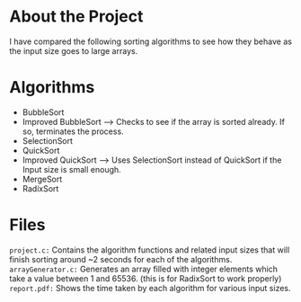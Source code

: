 # About the Project
I have compared the following sorting algorithms to see how they behave as the input size goes to large arrays.

# Algorithms
- BubbleSort
- Improved BubbleSort --> Checks to see if the array is sorted already. If so, terminates the process.
- SelectionSort
- QuickSort
- Improved QuickSort --> Uses SelectionSort instead of QuickSort if the Input size is small enough.
- MergeSort
- RadixSort

# Files

`project.c:` Contains the algorithm functions and related input sizes that will finish sorting around ~2 seconds for each of the algorithms. <br />
`arrayGenerator.c:` Generates an array filled with integer elements which take a value between 1 and 65536. (this is for RadixSort to work properly) <br />
`report.pdf:` Shows the time taken by each algorithm for various input sizes. <br />
